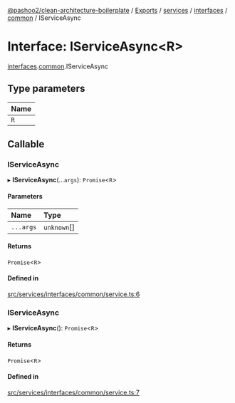 [@pashoo2/clean-architecture-boilerplate](../README.md) / [Exports](../modules.md) / [services](../modules/services.md) / [interfaces](../modules/services.interfaces.md) / [common](../modules/services.interfaces.common.md) / IServiceAsync

# Interface: IServiceAsync<R\>

[interfaces](../modules/services.interfaces.md).[common](../modules/services.interfaces.common.md).IServiceAsync

## Type parameters

| Name |
| :------ |
| `R` |

## Callable

### IServiceAsync

▸ **IServiceAsync**(...`args`): `Promise`<`R`\>

#### Parameters

| Name | Type |
| :------ | :------ |
| `...args` | `unknown`[] |

#### Returns

`Promise`<`R`\>

#### Defined in

[src/services/interfaces/common/service.ts:6](https://github.com/pashoo2/clean-architecture-boilerplate/blob/e82048b/src/services/interfaces/common/service.ts#L6)

### IServiceAsync

▸ **IServiceAsync**(): `Promise`<`R`\>

#### Returns

`Promise`<`R`\>

#### Defined in

[src/services/interfaces/common/service.ts:7](https://github.com/pashoo2/clean-architecture-boilerplate/blob/e82048b/src/services/interfaces/common/service.ts#L7)
